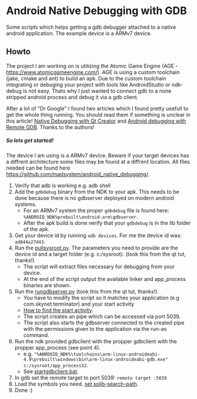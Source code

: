 # Android Native Debugging with GDB
Some scripts which helps getting a gdb debugger attached to a native android application.
The example device is a ARMv7 device.


## Howto
The project I am working on is utilizing the Atomic Game Engine (AGE - https://www.atomicgameengine.com/). AGE is using a custom toolchain (jake, cmake and ant) to build an apk. Due to the custom toolchain integrating or debuging your project with tools like AndroidStudio or ndk-debug is not easy. Thats why I just wanted to connect gdb to a none stripped android process and debug it via a gdb client. 

After a lot of "Dr Google" I found two articles which I found pretty usefull to get the whole thing running. You should read them if something is unclear in this article! [Native Debugging with Qt Creator](https://fw4spl-org.github.io/fw4spl-blog/2015/07/27/Native-debugging-on-Android-with-QtCreator.html)   and [Android debugging with Remote GDB](https://github.com/mapbox/mapbox-gl-native/wiki/Android-debugging-with-remote-GDB). Thanks to the authors!

##### So lets get started!
The device I am using is a ARMv7 device. Beware if your target devices has a diffrent architecture some files may be found at a diffrent location. All files needed can be found here https://github.com/madsystem/android_native_debugging/.

1. Verify that adb is working e.g. adb shell
2. Add the ```gdbdebug``` binary from the NDK to your apk. This needs to be done because there is no gdbserver deployed on modern android systems.
    * For an ARMv7 system the proper ```gdbdebug``` file is found here: ```%ANDROID_NDK%prebuilt\android-arm\gdbserver```.
    * After the apk build is done verify that your ```gdbdebug``` is in the lib folder of the apk.
3. Get your device id by running ```adb devices```. For me the device id was: ```ad844a27d43```.
4. Run the [pullsysroot.py](https://github.com/madsystem/android_native_debugging/pullsysroot.py). The parameters you need to provide are the device id and a target folder (e.g. c:/sysroot).  (took this from the qt tut, thanks!)
    * The script will extract files necessary for debugging from your device.  
    * At the end of the script output the available linker and app_process binaries are shown.
5. Run the [rungdbserver.py](https://github.com/madsystem/android_native_debugging/startgdbserver.py) (took this from the qt tut, thanks!).
    * You have to modify the script so it matches your application (e.g com.skynet.terminator) and your start activity 
    * [How to find the start activity](http://stackoverflow.com/questions/5964735/android-how-to-find-the-name-of-the-main-activity-of-an-application).
    * The script creates an pipe which can be accessed via port 5039.
    * The script also starts the gdbserver connected to the created pipe with the permissions given to the application via the run-as command.
6. Run the ndk provided gdbclient with the propper gdbclient with the propper app_process (see point 4).
    * e.g. ```"%ANRDOID_NDK%\toolchains\arm-linux-androideabi-4.9\prebuilt\windows\bin\arm-linux-androideabi-gdb.exe" c:/sysroot/app_process32```.
    * See [startgdbclient.bat](https://github.com/madsystem/android_native_debugging/startgdbclient.py).
8. In gdb set the remote target to port 5039: ```remote target :5039```
9. Load the symbols you need. [set solib-search-path](http://visualgdb.com/gdbreference/commands/set_solib-search-path).
10. Done :)





 



 
